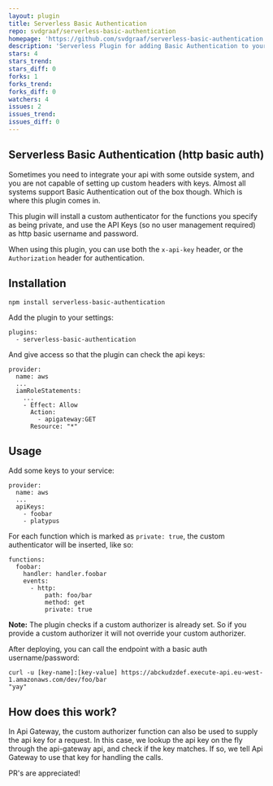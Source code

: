 ```yaml
---
layout: plugin
title: Serverless Basic Authentication
repo: svdgraaf/serverless-basic-authentication
homepage: 'https://github.com/svdgraaf/serverless-basic-authentication'
description: 'Serverless Plugin for adding Basic Authentication to your api'
stars: 4
stars_trend: 
stars_diff: 0
forks: 1
forks_trend: 
forks_diff: 0
watchers: 4
issues: 2
issues_trend: 
issues_diff: 0
---
```



Serverless Basic Authentication (http basic auth)
--------------------------------------------

Sometimes you need to integrate your api with some outside system, and you are not capable of setting up custom headers with keys. Almost all systems support Basic Authentication out of the box though. Which is where this plugin comes in.

This plugin will install a custom authenticator for the functions you specify as being private, and use the API Keys (so no user management required) as http basic username and password.

When using this plugin, you can use both the `x-api-key` header, or the `Authorization` header for authentication.

Installation
------------
`npm install serverless-basic-authentication`

Add the plugin to your settings:

```
plugins:
  - serverless-basic-authentication
```

And give access so that the plugin can check the api keys:
```
provider:
  name: aws
  ...
  iamRoleStatements:
    ...
    - Effect: Allow
      Action:
        - apigateway:GET
      Resource: "*"
```

Usage
-----

Add some keys to your service:

```
provider:
  name: aws
  ...
  apiKeys:
    - foobar
    - platypus
```

For each function which is marked as `private: true`, the custom authenticator will be inserted, like so:

```
functions:
  foobar:
    handler: handler.foobar
    events:
      - http:
          path: foo/bar
          method: get
          private: true
```

**Note:** The plugin checks if a custom authorizer is already set. So if you provide a custom authorizer it will not override your custom authorizer.

After deploying, you can call the endpoint with a basic auth username/password:

```
curl -u [key-name]:[key-value] https://abckudzdef.execute-api.eu-west-1.amazonaws.com/dev/foo/bar
"yay"
```

How does this work?
-------------------
In Api Gateway, the custom authorizer function can also be used to supply the api key for a request. In this case, we lookup the api key on the fly through the api-gateway api, and check if the key matches. If so, we tell Api Gateway to use that key for handling the calls.

PR's are appreciated!
